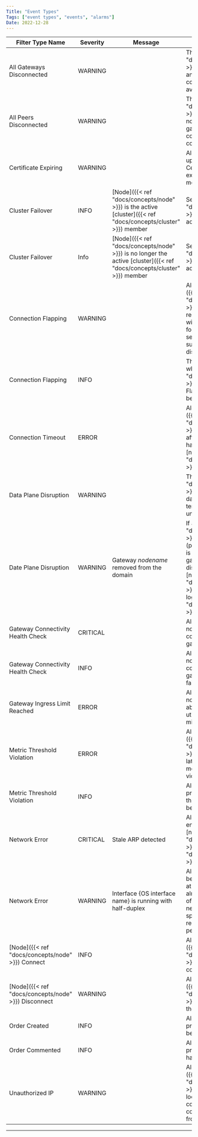 ```yaml
---
Title: "Event Types"
Tags: ["event types", "events", "alarms"]
Date: 2022-12-28
---
```


| Filter Type Name | Severity | Message | Description |
|------------------|----------|---------|-------------|
| All Gateways Disconnected | WARNING | | This [event]({{< ref "docs/alarms/events" >}}) will be triggered if an edge node loses connectivity to all it’s available gateways. |
| All Peers Disconnected | WARNING | | This [event]({{< ref "docs/alarms/events" >}}) will be triggered if a node is configured as a gateway an it lose connectivity to all it’s configured edge nodes. |
| Certificate Expiring | WARNING | | Alerts when a certificate uploaded via Portal → Certificates is about to expire in less than three months. |
| Cluster Failover | INFO | [Node]({{< ref "docs/concepts/node" >}}) is the active [cluster]({{< ref "docs/concepts/cluster" >}}) member | Sent by a [node]({{< ref "docs/concepts/node" >}}) when it claims the active role. |
| Cluster Failover | Info | [Node]({{< ref "docs/concepts/node" >}}) is no longer the active [cluster]({{< ref "docs/concepts/cluster" >}}) member | Sent by a [node]({{< ref "docs/concepts/node" >}}) when it releases the active role. |
| Connection Flapping | WARNING | | Alerts when a [node]({{< ref "docs/concepts/node" >}}) disconnects and reconnects 10 times within 5 minutes. A follow up alert will be sent after each subsequent 120 disconnect/reconnects. |
| Connection Flapping | INFO | | This alert will be sent when a [node’s]({{< ref "docs/concepts/node" >}}) "Connection Flapping" issue has been resolved. |
| Connection Timeout | ERROR | | Alerts when a [node]({{< ref "docs/concepts/node" >}}) does not reconnect after a profile update has been pushed to the [node]({{< ref "docs/concepts/node" >}}). |
| Data Plane Disruption | WARNING | | This [event]({{< ref "docs/alarms/events" >}}) will be triggered if a data plane tunnel is terminated unexpectedly. |
| Date Plane Disruption | WARNING | Gateway *nodename* removed from the domain | If a [node]({{< ref "docs/concepts/node" >}}) acting as a gateway (public, private or hub) is disabled or the gateway service is disabled all other [nodes]({{< ref "docs/concepts/node" >}}) in the domain will log this [event]({{< ref "docs/alarms/events" >}}). |
| Gateway Connectivity Health Check | CRITICAL | | Alerts when an edge node is unable to communicate with a gateway node. |
| Gateway Connectivity Health Check | INFO | | Alerts when an edge node reestablishes connectivity to a gateway node after a failure is reported. |
| Gateway Ingress Limit Reached | ERROR | | Alerts when a gateway node’s ingress limit is above 95 percent utilization for two minutes straight. |
| Metric Threshold Violation | ERROR | | Alerts when a [node]({{< ref "docs/concepts/node" >}}) cpu, ram, disk, or latency configured metric threshold is violated. 
| Metric Threshold Violation | INFO | | Alerts when a previously reported threshold violation has been cleared. |
| Network Error | CRITICAL | Stale ARP detected | Alerts when a stale ARP entry is detected for a [node’s]({{< ref "docs/concepts/node" >}}) [cluster]({{< ref "docs/concepts/cluster" >}}) IP. |
| Network Error | WARNING | Interface {OS interface name} is running with half-duplex | Alerts if an interface has been detected running at half-duplex. This is almost always a result of a failure to auto-negotiate the speed/duplex and can result in poor performance. |
| [Node]({{< ref "docs/concepts/node" >}}) Connect | INFO | | Alerts when a [node]({{< ref "docs/concepts/node" >}}) connects to the control plane. |
| [Node]({{< ref "docs/concepts/node" >}}) Disconnect | WARNING | | Alerts when a [node]({{< ref "docs/concepts/node" >}}) disconnects from the control plane. |
| Order Created | INFO | | Alerts when a new provisioning order has been created. |
| Order Commented | INFO | | Alerts when a provisioning order case has been commented.
| Unauthorized IP | WARNING | | Alerts when a [node's]({{< ref "docs/concepts/node" >}}) public IP has been locked but the connection to the control plane comes from a different IP.
---


 



